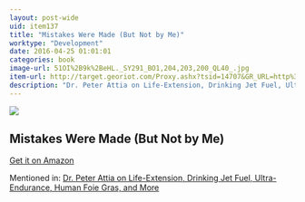 ```yaml
---
layout: post-wide
uid: item137
title: "Mistakes Were Made (But Not by Me)"
worktype: "Development"
date: 2016-04-25 01:01:01
categories: book
image-url: 51OI%2B9k%2BeHL._SY291_BO1,204,203,200_QL40_.jpg
item-url: http://target.georiot.com/Proxy.ashx?tsid=14707&GR_URL=http%3A%2F%2Fwww.amazon.com%2FMistakes-Were-Made-But-Not%2Fdp%2F0156033909
description: "Dr. Peter Attia on Life-Extension, Drinking Jet Fuel, Ultra-Endurance, Human Foie Gras, and More"
---
```

<a href="http://target.georiot.com/Proxy.ashx?tsid=14707&GR_URL=http%3A%2F%2Fwww.amazon.com%2FMistakes-Were-Made-But-Not%2Fdp%2F0156033909" target="blank"><img src="../../../../img/thumbs/51OI%2B9k%2BeHL._SY291_BO1,204,203,200_QL40_.jpg" class="prod-img"></a>
<h2>Mistakes Were Made (But Not by Me)</h2>
<p><a href="http://target.georiot.com/Proxy.ashx?tsid=14707&GR_URL=http%3A%2F%2Fwww.amazon.com%2FMistakes-Were-Made-But-Not%2Fdp%2F0156033909" target="blank">Get it on Amazon</a><p>
<p>Mentioned in: <a href="http://fourhourworkweek.com/2014/12/18/peter-attia/" target="blank">Dr. Peter Attia on Life-Extension, Drinking Jet Fuel, Ultra-Endurance, Human Foie Gras, and More</a></p>
